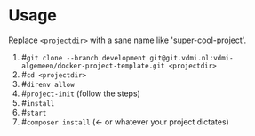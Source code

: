 # Usage
Replace `<projectdir>` with a sane name like 'super-cool-project'.
1. #`git clone --branch development git@git.vdmi.nl:vdmi-algemeen/docker-project-template.git <projectdir>`
2. #`cd <projectdir>`
3. #`direnv allow`
4. #`project-init` (follow the steps)
5. #`install`
6. #`start`
7. #`composer install` (<- or whatever your project dictates)